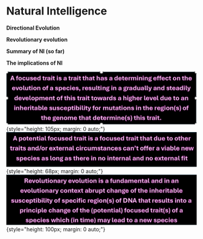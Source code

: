 # **Natural Intelligence**

**Directional Evolution**

**Revolutionary evolution** 

**Summary of NI (so far)**

**The implications of NI**

![focused trait1.png](/focused%20trait1.png){style="height: 105px; margin: 0 auto;"}![potential focused trait1.png](/potential%20focused%20trait1.png){style="height: 68px; margin: 0 auto;"}![revolutionay evolution zwart1.png](/revolutionay%20evolution%20zwart1.png){style="height: 100px; margin: 0 auto;"}
